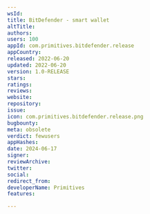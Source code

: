 ```yaml
---
wsId: 
title: BitDefender - smart wallet
altTitle: 
authors: 
users: 100
appId: com.primitives.bitdefender.release
appCountry: 
released: 2022-06-20
updated: 2022-06-20
version: 1.0-RELEASE
stars: 
ratings: 
reviews: 
website: 
repository: 
issue: 
icon: com.primitives.bitdefender.release.png
bugbounty: 
meta: obsolete
verdict: fewusers
appHashes: 
date: 2024-06-17
signer: 
reviewArchive: 
twitter: 
social: 
redirect_from: 
developerName: Primitives
features: 

---
```


